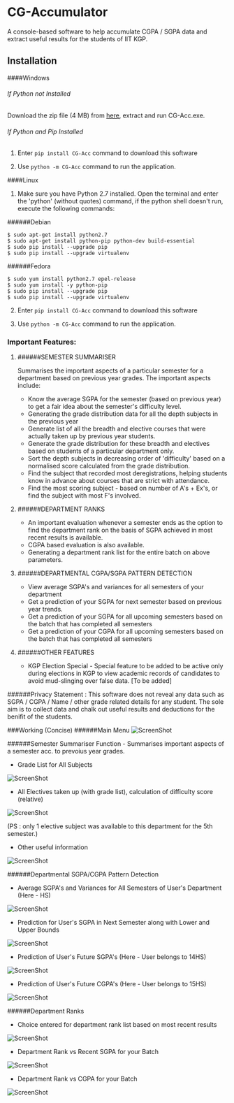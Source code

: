 # CG-Accumulator
A console-based software to help accumulate CGPA / SGPA data and extract useful results for the students of IIT KGP.

## Installation

####Windows

###### If Python not Installed 
Download the zip file (4 MB) from [here](https://goo.gl/dG48U5), extract and run CG-Acc.exe.

###### If Python and Pip Installed 
    
1. Enter `pip install CG-Acc` command to download this software

2. Use `python -m CG-Acc` command to run the application.



####Linux
1. Make sure you have Python 2.7 installed. Open the terminal and enter the 'python' (without quotes) command, if the python shell doesn't run, execute the following commands:

######Debian
```shell
$ sudo apt-get install python2.7
$ sudo apt-get install python-pip python-dev build-essential 
$ sudo pip install --upgrade pip 
$ sudo pip install --upgrade virtualenv 
```

######Fedora
```shell
$ sudo yum install python2.7 epel-release
$ sudo yum install -y python-pip
$ sudo pip install --upgrade pip 
$ sudo pip install --upgrade virtualenv 
```

2. Enter `pip install CG-Acc` command to download this software

3. Use `python -m CG-Acc` command to run the application.


 
### Important Features:
1. ######SEMESTER SUMMARISER

    Summarises the important aspects of a particular semester for a department 
    based on previous year grades. The important aspects include:
    - Know the average SGPA for the semester (based on previous year) to get a fair idea about the semester's difficulty level.
    - Generating the grade distribution data for all the depth subjects in the previous year
    - Generate list of all the breadth and elective courses that were actually taken up by previous year students.
    - Generate the grade distribution for these breadth and electives based on students of a particular department only.
    - Sort the depth subjects in decreasing order of 'difficulty' based on a normalised score calculated from the grade distribution.
    - Find the subject that recorded most deregistrations, helping students know in advance about courses that are strict with attendance.
    - Find the most scoring subject - based on number of A's + Ex's, or find the subject with most F's involved. 
 
2. ######DEPARTMENT RANKS
    - An important evaluation whenever a semester ends as the option to find the department rank 
      on the basis of SGPA achieved in most recent results is available.
    - CGPA based evaluation is also available.
    - Generating a department rank list for the entire batch on above parameters.
 
3. ######DEPARTMENTAL CGPA/SGPA PATTERN DETECTION
    - View average SGPA's and variances for all semesters of your department
    - Get a prediction of your SGPA for next semester based on previous year trends.
    - Get a prediction of your SGPA for all upcoming semesters based on the batch that has completed all semesters
    - Get a prediction of your CGPA for all upcoming semesters based on the batch that has completed all semesters

4. ######OTHER FEATURES
    - KGP Election Special - Special feature to be added to be active only during elections in KGP to view academic records of candidates to avoid mud-slinging over false data. [To be added]

######Privacy Statement :
This software does not reveal any data such as SGPA / CGPA / Name / other grade related details for any student. The sole aim is to collect data and chalk out useful results and deductions for the benifit of the students. 


###Working (Concise)
######Main Menu
![ScreenShot](Screenshots/10_main_menu.png)


######Semester Summariser
Function - Summarises important aspects of a semester acc. to prevoius year grades.

* Grade List for All Subjects

![ScreenShot](Screenshots/2_grade_list.png)

* All Electives taken up (with grade list), calculation of difficulty score (relative)

![ScreenShot](Screenshots/3_elective_diff_score.png)

(PS : only 1 elective subject was available to this department for the 5th semester.)


* Other useful information

![ScreenShot](Screenshots/4_other_sem_info.png)


######Departmental SGPA/CGPA Pattern Detection

* Average SGPA's and Variances for All Semesters of User's Department (Here - HS)

![ScreenShot](Screenshots/13_all_sem_avg.PNG)

* Prediction for User's SGPA in Next Semester along with Lower and Upper Bounds 

![ScreenShot](Screenshots/12_next_sem_predict.PNG)

* Prediction of User's Future SGPA's  (Here - User belongs to 14HS)

![ScreenShot](Screenshots/14_sgpa_predict.PNG) 

* Prediction of User's Future CGPA's  (Here - User belongs to 15HS)

![ScreenShot](Screenshots/15_cgpa_predict.PNG)


######Department Ranks

* Choice entered for department rank list based on most recent results

![ScreenShot](Screenshots/5_dep_rank_choice.png)

* Department Rank vs Recent SGPA for your Batch

![ScreenShot](Screenshots/9_dep_SG.png)

* Department Rank vs CGPA for your Batch

![ScreenShot](Screenshots/11_dep_CG.png)






